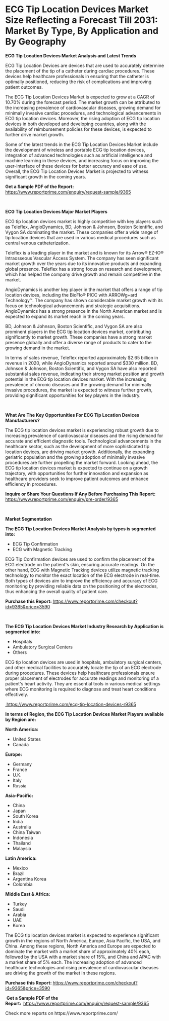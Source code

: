 <p><h1>ECG Tip Location Devices Market Size Reflecting a Forecast Till 2031: Market By Type, By Application and By Geography</h1></p><p><strong>ECG Tip Location Devices Market Analysis and Latest Trends</strong></p>
<p><p>ECG Tip Location Devices are devices that are used to accurately determine the placement of the tip of a catheter during cardiac procedures. These devices help healthcare professionals in ensuring that the catheter is optimally positioned, reducing the risk of complications and improving patient outcomes.</p><p>The ECG Tip Location Devices Market is expected to grow at a CAGR of 10.70% during the forecast period. The market growth can be attributed to the increasing prevalence of cardiovascular diseases, growing demand for minimally invasive cardiac procedures, and technological advancements in ECG tip location devices. Moreover, the rising adoption of ECG tip location devices in both developed and developing countries, along with the availability of reimbursement policies for these devices, is expected to further drive market growth.</p><p>Some of the latest trends in the ECG Tip Location Devices Market include the development of wireless and portable ECG tip location devices, integration of advanced technologies such as artificial intelligence and machine learning in these devices, and increasing focus on improving the user-interface of these devices for better accuracy and ease of use. Overall, the ECG Tip Location Devices Market is projected to witness significant growth in the coming years.</p></p>
<p><strong>Get a Sample PDF of the Report:&nbsp;</strong> <a href="https://www.reportprime.com/enquiry/request-sample/9365">https://www.reportprime.com/enquiry/request-sample/9365</a></p>
<p>&nbsp;</p>
<p><strong>ECG Tip Location Devices Major Market Players</strong></p>
<p><p>ECG tip location devices market is highly competitive with key players such as Teleflex, AngioDynamics, BD, Johnson & Johnson, Boston Scientific, and Vygon SA dominating the market. These companies offer a wide range of tip location devices that are used in various medical procedures such as central venous catheterization.</p><p>Teleflex is a leading player in the market and is known for its Arrow® EZ-IO® Intraosseous Vascular Access System. The company has seen significant market growth over the years due to its innovative products and expanding global presence. Teleflex has a strong focus on research and development, which has helped the company drive growth and remain competitive in the market.</p><p>AngioDynamics is another key player in the market that offers a range of tip location devices, including the BioFlo® PICC with ARROWg+ard Technology™. The company has shown considerable market growth with its focus on technological advancements and strategic acquisitions. AngioDynamics has a strong presence in the North American market and is expected to expand its market reach in the coming years.</p><p>BD, Johnson & Johnson, Boston Scientific, and Vygon SA are also prominent players in the ECG tip location devices market, contributing significantly to market growth. These companies have a strong market presence globally and offer a diverse range of products to cater to the growing demand in the market.</p><p>In terms of sales revenue, Teleflex reported approximately $2.65 billion in revenue in 2020, while AngioDynamics reported around $330 million. BD, Johnson & Johnson, Boston Scientific, and Vygon SA have also reported substantial sales revenue, indicating their strong market position and growth potential in the ECG tip location devices market. With the increasing prevalence of chronic diseases and the growing demand for minimally invasive procedures, the market is expected to witness further growth, providing significant opportunities for key players in the industry.</p></p>
<p>&nbsp;</p>
<p><strong>What Are The Key Opportunities For ECG Tip Location Devices Manufacturers?</strong></p>
<p><p>The ECG tip location devices market is experiencing robust growth due to increasing prevalence of cardiovascular diseases and the rising demand for accurate and efficient diagnostic tools. Technological advancements in the healthcare sector, such as the development of more sophisticated tip location devices, are driving market growth. Additionally, the expanding geriatric population and the growing adoption of minimally invasive procedures are further propelling the market forward. Looking ahead, the ECG tip location devices market is expected to continue on a growth trajectory, with opportunities for further innovation and expansion as healthcare providers seek to improve patient outcomes and enhance efficiency in procedures.</p></p>
<p><strong>Inquire or Share Your Questions If Any Before Purchasing This Report:</strong> <a href="https://www.reportprime.com/enquiry/pre-order/9365">https://www.reportprime.com/enquiry/pre-order/9365</a></p>
<p>&nbsp;</p>
<p><strong>Market Segmentation</strong></p>
<p><strong>The ECG Tip Location Devices Market Analysis by types is segmented into:</strong></p>
<p><ul><li>ECG Tip Confirmation</li><li>ECG with Magnetic Tracking</li></ul></p>
<p><p>ECG Tip Confirmation devices are used to confirm the placement of the ECG electrode on the patient's skin, ensuring accurate readings. On the other hand, ECG with Magnetic Tracking devices utilize magnetic tracking technology to monitor the exact location of the ECG electrode in real-time. Both types of devices aim to improve the efficiency and accuracy of ECG monitoring by providing reliable data on the positioning of the electrodes, thus enhancing the overall quality of patient care.</p></p>
<p><strong>Purchase this Report:&nbsp;</strong><a href="https://www.reportprime.com/checkout?id=9365&price=3590">https://www.reportprime.com/checkout?id=9365&price=3590</a></p>
<p>&nbsp;</p>
<p><strong>The ECG Tip Location Devices Market Industry Research by Application is segmented into:</strong></p>
<p><ul><li>Hospitals</li><li>Ambulatory Surgical Centers</li><li>Others</li></ul></p>
<p><p>ECG tip location devices are used in hospitals, ambulatory surgical centers, and other medical facilities to accurately locate the tip of an ECG electrode during procedures. These devices help healthcare professionals ensure proper placement of electrodes for accurate readings and monitoring of a patient's heart activity. They are essential tools in various medical settings where ECG monitoring is required to diagnose and treat heart conditions effectively.</p></p>
<p><a href="https://www.reportprime.com/ecg-tip-location-devices-r9365">&nbsp;https://www.reportprime.com/ecg-tip-location-devices-r9365</a></p>
<p><strong>In terms of Region, the ECG Tip Location Devices Market Players available by Region are:</strong></p>
<p>
    <p> <strong> North America: </strong>
        <ul>
            <li>United States</li>
            <li>Canada</li>
        </ul>
        </p> 
    <p> <strong> Europe: </strong>
        <ul>
            <li>Germany</li>
            <li>France</li>
            <li>U.K.</li>
            <li>Italy</li>
            <li>Russia</li>
        </ul>
        </p> 
    <p> <strong> Asia-Pacific: </strong>
        <ul>
            <li>China</li>
            <li>Japan</li>
            <li>South Korea</li>
            <li>India</li>
            <li>Australia</li>
            <li>China Taiwan</li>
            <li>Indonesia</li>
            <li>Thailand</li>
            <li>Malaysia</li>
        </ul>
        </p> 
    <p> <strong> Latin America: </strong>
        <ul>
            <li>Mexico</li>
            <li>Brazil</li>
            <li>Argentina Korea</li>
            <li>Colombia</li>
        </ul>
        </p> 
    <p> <strong> Middle East & Africa: </strong>
        <ul>
            <li>Turkey</li>
            <li>Saudi</li>
            <li>Arabia</li>
            <li>UAE</li>
            <li>Korea</li>
        </ul>
    </p>
    </p>
<p><p>The ECG tip location devices market is expected to experience significant growth in the regions of North America, Europe, Asia Pacific, the USA, and China. Among these regions, North America and Europe are expected to dominate the market with a market share of approximately 40% each, followed by the USA with a market share of 15%, and China and APAC with a market share of 5% each. The increasing adoption of advanced healthcare technologies and rising prevalence of cardiovascular diseases are driving the growth of the market in these regions.</p></p>
<p><strong>Purchase this Report: </strong><a href="https://www.reportprime.com/checkout?id=9365&price=3590">https://www.reportprime.com/checkout?id=9365&price=3590</a></p>
<p>&nbsp;<strong>Get a Sample PDF of the Report:&nbsp;&nbsp;</strong><a href="https://www.reportprime.com/enquiry/request-sample/9365">https://www.reportprime.com/enquiry/request-sample/9365</a></p>
<p><strong></strong></p>
<p>Check more reports on https://www.reportprime.com/</p>
